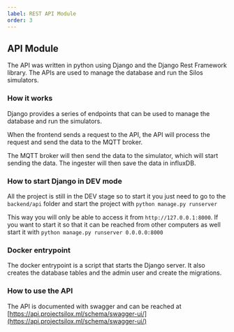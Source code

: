```yaml
---
label: REST API Module
order: 3
---
```


## API Module
The API was written in python using Django and the Django Rest Framework library. 
The APIs are used to manage the database and run the Silos simulators.

### How it works
Django provides a series of endpoints that can be used to manage the database and run the simulators.

When the frontend sends a request to the API, the API will process the request and send the data to the MQTT broker.

The MQTT broker will then send the data to the simulator, which will start sending the data. The ingester will then save the data in influxDB.

### How to start Django in DEV mode
All the project is still in the DEV stage so to start it you just need to go to the `backend/api` folder and start the project with `python manage.py runserver`

This way you will only be able to access it from `http://127.0.0.1:8000`. If you want to start it so that it can be reached from other computers as well
start it with `python manage.py runserver 0.0.0.0:8000`

### Docker entrypoint
The docker entrypoint is a script that starts the Django server. It also creates the database tables and the admin user and create the migrations.

### How to use the API
The API is documented with swagger and can be reached at [https://api.projectsilox.ml/schema/swagger-ui/](https://api.projectsilox.ml/schema/swagger-ui/)
